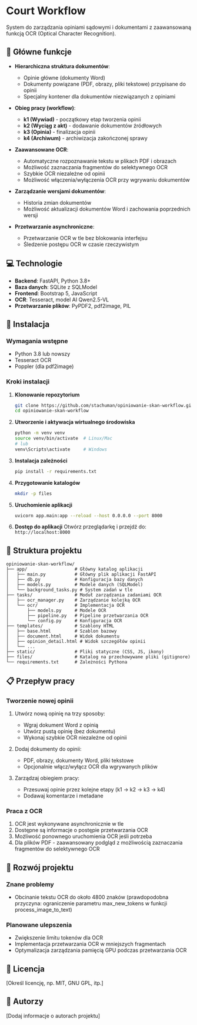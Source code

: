 # Court Workflow

System do zarządzania opiniami sądowymi i dokumentami z zaawansowaną funkcją OCR (Optical Character Recognition).

## 🌟 Główne funkcje

- **Hierarchiczna struktura dokumentów**:
  - Opinie główne (dokumenty Word)
  - Dokumenty powiązane (PDF, obrazy, pliki tekstowe) przypisane do opinii
  - Specjalny kontener dla dokumentów niezwiązanych z opiniami

- **Obieg pracy (workflow)**:
  - **k1 (Wywiad)** - początkowy etap tworzenia opinii
  - **k2 (Wyciąg z akt)** - dodawanie dokumentów źródłowych
  - **k3 (Opinia)** - finalizacja opinii
  - **k4 (Archiwum)** - archiwizacja zakończonej sprawy

- **Zaawansowane OCR**:
  - Automatyczne rozpoznawanie tekstu w plikach PDF i obrazach
  - Możliwość zaznaczania fragmentów do selektywnego OCR
  - Szybkie OCR niezależne od opinii
  - Możliwość włączenia/wyłączenia OCR przy wgrywaniu dokumentów

- **Zarządzanie wersjami dokumentów**:
  - Historia zmian dokumentów
  - Możliwość aktualizacji dokumentów Word i zachowania poprzednich wersji

- **Przetwarzanie asynchroniczne**:
  - Przetwarzanie OCR w tle bez blokowania interfejsu
  - Śledzenie postępu OCR w czasie rzeczywistym

## 💻 Technologie

- **Backend**: FastAPI, Python 3.8+
- **Baza danych**: SQLite z SQLModel
- **Frontend**: Bootstrap 5, JavaScript
- **OCR**: Tesseract, model AI Qwen2.5-VL
- **Przetwarzanie plików**: PyPDF2, pdf2image, PIL

## 🚀 Instalacja

### Wymagania wstępne

- Python 3.8 lub nowszy
- Tesseract OCR
- Poppler (dla pdf2image)

### Kroki instalacji

1. **Klonowanie repozytorium**
   ```bash
   git clone https://github.com/stachuman/opiniowanie-skan-workflow.git
   cd opiniowanie-skan-workflow
   ```

2. **Utworzenie i aktywacja wirtualnego środowiska**
   ```bash
   python -m venv venv
   source venv/bin/activate  # Linux/Mac
   # lub
   venv\Scripts\activate     # Windows
   ```

3. **Instalacja zależności**
   ```bash
   pip install -r requirements.txt
   ```

4. **Przygotowanie katalogów**
   ```bash
   mkdir -p files
   ```

5. **Uruchomienie aplikacji**
   ```bash
   uvicorn app.main:app --reload --host 0.0.0.0 --port 8000
   ```

6. **Dostęp do aplikacji**
   Otwórz przeglądarkę i przejdź do: `http://localhost:8000`

## 📂 Struktura projektu

```
opiniowanie-skan-workflow/
├── app/                  # Główny katalog aplikacji
│   ├── main.py           # Główny plik aplikacji FastAPI
│   ├── db.py             # Konfiguracja bazy danych
│   ├── models.py         # Modele danych (SQLModel)
│   └── background_tasks.py # System zadań w tle
├── tasks/                # Moduł zarządzania zadaniami OCR
│   ├── ocr_manager.py    # Zarządzanie kolejką OCR
│   └── ocr/              # Implementacja OCR
│       ├── models.py     # Modele OCR
│       ├── pipeline.py   # Pipeline przetwarzania OCR
│       └── config.py     # Konfiguracja OCR
├── templates/            # Szablony HTML
│   ├── base.html         # Szablon bazowy
│   ├── document.html     # Widok dokumentu
│   ├── opinion_detail.html # Widok szczegółów opinii
│   └── ...
├── static/               # Pliki statyczne (CSS, JS, ikony)
├── files/                # Katalog na przechowywane pliki (gitignore)
└── requirements.txt      # Zależności Pythona
```

## 📋 Przepływ pracy

### Tworzenie nowej opinii

1. Utwórz nową opinię na trzy sposoby:
   - Wgraj dokument Word z opinią
   - Utwórz pustą opinię (bez dokumentu)
   - Wykonaj szybkie OCR niezależne od opinii

2. Dodaj dokumenty do opinii:
   - PDF, obrazy, dokumenty Word, pliki tekstowe
   - Opcjonalnie włącz/wyłącz OCR dla wgrywanych plików

3. Zarządzaj obiegiem pracy:
   - Przesuwaj opinie przez kolejne etapy (k1 → k2 → k3 → k4)
   - Dodawaj komentarze i metadane

### Praca z OCR

1. OCR jest wykonywane asynchronicznie w tle
2. Dostępne są informacje o postępie przetwarzania OCR
3. Możliwość ponownego uruchomienia OCR jeśli potrzeba
4. Dla plików PDF - zaawansowany podgląd z możliwością zaznaczania fragmentów do selektywnego OCR

## 🔄 Rozwój projektu

### Znane problemy

- Obcinanie tekstu OCR do około 4800 znaków (prawdopodobna przyczyna: ograniczenie parametru max_new_tokens w funkcji process_image_to_text)

### Planowane ulepszenia

- Zwiększenie limitu tokenów dla OCR
- Implementacja przetwarzania OCR w mniejszych fragmentach
- Optymalizacja zarządzania pamięcią GPU podczas przetwarzania OCR

## 📜 Licencja

[Określ licencję, np. MIT, GNU GPL, itp.]

## 👥 Autorzy

[Dodaj informacje o autorach projektu]
